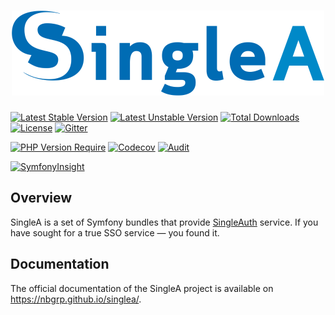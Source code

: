 <h1 align="center"><img alt="SingleA" src="docs/assets/singlea.png"></h1>

[![Latest Stable Version](http://poser.pugx.org/nbgrp/singlea/v)](https://packagist.org/packages/nbgrp/singlea)
[![Latest Unstable Version](http://poser.pugx.org/nbgrp/singlea/v/unstable)](https://packagist.org/packages/nbgrp/singlea)
[![Total Downloads](http://poser.pugx.org/nbgrp/singlea/downloads)](https://packagist.org/packages/nbgrp/singlea)
[![License](http://poser.pugx.org/nbgrp/singlea/license)](https://packagist.org/packages/nbgrp/singlea)
[![Gitter](https://badges.gitter.im/nbgrp/singlea.svg)](https://gitter.im/nbgrp/singlea)

[![PHP Version Require](http://poser.pugx.org/nbgrp/singlea/require/php)](https://packagist.org/packages/nbgrp/singlea)
[![Codecov](https://codecov.io/gh/nbgrp/singlea/branch/1.0/graph/badge.svg?token=P2KZ9A14R4)](https://codecov.io/gh/nbgrp/singlea)
[![Audit](https://github.com/nbgrp/singlea/actions/workflows/audit.yml/badge.svg)](https://github.com/nbgrp/singlea/actions/workflows/audit.yml)

[![SymfonyInsight](https://insight.symfony.com/projects/dbfe1659-ab90-48df-b5eb-97faaaf7c055/small.svg)](https://insight.symfony.com/projects/dbfe1659-ab90-48df-b5eb-97faaaf7c055)

## Overview

SingleA is a set of Symfony bundles that
provide [SingleAuth](https://nbgrp.github.io/singlea/singleauth/) service. If you have sought for a
true SSO service — you found it.

## Documentation

The official documentation of the SingleA project is available on https://nbgrp.github.io/singlea/.
